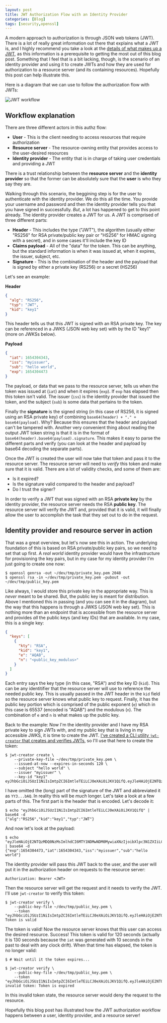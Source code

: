 ```yaml
---
layout: post
title: JWT Authorization Flow with an Identity Provider
categories: [Blog]
tags: [security,openssl]
---
```


A  modern approach to authorization is through JSON web tokens (JWT). There is a lot of really great information out there that explains what a JWT is, and I highly recommend you take a look at the [details of what makes up a JWT](https://jwt.io/introduction), as this information is a prerequisite to getting the most out of this blog post. Something that I feel that is a bit lacking, though, is the scenario of an identity provider and using it to create JWTs and how they are used for authorization to a resource server (and its containing resources). Hopefully this post can help illustrate this.

Here is a diagram that we can use to follow the authorization flow with JWTs:

![JWT workflow](../images/jwt-authz-workflow1.png)

## Workflow explanation

There are three different actors in this authz flow:

* **User** - This is the client needing to access resources that require authorization
* **Resource server** - The resource-owning entity that provides access to the user-desired resources
* **Identity provider** - The entity that is in charge of taking user credentials and providing a JWT

There is a trust relationship between the **resource server** and the **identity provider** so that the former can be absolutely sure that the **user** is who they say they are.

Walking through this scenario, the beggining step is for the user to authenticate with the identity provider. We do this all the time. You provide your username and password and then the identity provider tells you that you have signed in successfully. *But*, a lot has happened to get to this point already. The identity provider creates a JWT for us. A JWT is comprised of three different parts:

* **Header** - This includes the type ("JWT"), the algorithm (usually either "RS256" for RSA private/public key pair or "HS256" for HMAC signing with a secret), and in some cases it'll include the key ID
* **Claims payload** - All of the "data" for the token. This can be anything, but the standard information is when it was issued at, when it expires, the issuer, subject, etc.
* **Signature** - This is the combination of the header and the payload that is signed by either a private key (RS256) or a secret (HS256)

Let's see an example:

**Header**

```json
{
  "alg": "RS256",
  "typ": "JWT",
  "kid": "key1"
}
```

This header tells us that this JWT is signed with an RSA private key. The key can be referenced in a JWKS (JSON web key set) with by the ID "key1" (more on JWKSs below).

**Payload**

```json
{
  "iat": 1654304343,
  "iss": "myissuer",
  "sub": "hello world",
  "exp": 1654304473
}
```

The payload, or data that we pass to the resource server, tells us when the token was issued at (`iat`) and when it expires (`exp`). If `exp` has elapsed then this token isn't valid. The issuer (`iss`) is the identity provider that issued the token, and the subject (`sub`) is some data that pertains to the token.

Finally the **signature** is the signed string (in this case of RS256, it is signed using an RSA private key) of combining `base64(header) + "." + base64(payload)`. Why? Because this ensures that the header and payload can't be tampered with. Another very convenient thing about reading the output JWT token string is that it is in the format of `base64(header).base64(payload).signature`. This makes it easy to parse the different parts and verify (you can look at the header and payload by base64 decoding the separate parts).

Once the JWT is created the user will now take that token and pass it to the resource server. The resource server will need to *verify* this token and make sure that it is valid. There are a lot of validity checks, and some of them are:

* Is it expired?
* Is the signature valid compared to the header and payload?
* Do I trust the signer?

In order to verify a JWT that was signed with an RSA **private key** by the identity provider, the resource server needs the RSA **public key**. The resource server will verify the JWT and, provided that it is valid, it will finally allow the user to accomplish the task that they set out to do in the request.

## Identity provider and resource server in action

That was a great overview, but let's now see this in action. The underlying foundation of this is based on RSA private/public key pairs, so we need to set that up first. A *real world* identity provider would have the infrastructure for provisioning the key pairs, but in my case for my identity provider I'm just going to create one now:

```
$ openssl genrsa -out ~/dev/tmp/private_key.pem 2048
$ openssl rsa -in ~/dev/tmp/private_key.pem -pubout -out ~/dev/tmp/public_key.pem
```

Like always, I would store this private key in the appropriate way. This is *never* meant to be shared. But, the public key is meant for distribution. Above I mentioned this in passing (and you can see it in the diagram), but the way that this happens is through a JWKS (JSON web key set). This is nothing more than an endpoint that is accessible from the resource server and provides *all* the public keys (and key IDs) that are available. In my case, this is a single key:

```json
{
  "keys": [
    {
      "kty": "RSA",
      "kid": "key1",
      "e": "AQAB",
      "n": "<public_key_modulus>"
    }
  ]
}
```

Each entry says the key type (in this case, "RSA") and the key ID (`kid`). This can be any identitifier that the resource server will use to reference the needed public key. This is usually passed in the JWT header in the `kid` field so the resource server knows what public key to request. Finally, it has the public key portion which is comprised of the public exponent (`e`) which in this case is 65537 (encoded is "AQAB") and the modulous (`n`). The combination of `e` and `n` is what makes up the public key.

Back to the example: Now I'm the identity provider and I have my RSA private key to sign JWTs with, and my public key that is living in my accessible JWKS, it is time to create the JWT. [I've created a CLI utility `jwt-creator` that creates and verifies JWTs](https://github.com/trstringer/jwt-creator), so I'll use that here to create the token:

```
$ jwt-creator create \
    --private-key-file ~/dev/tmp/private_key.pem \
    --issued-at-now --expires-in-seconds 120 \
    --subject "hello world" \
    --issuer "myissuer" \
    --key-id "key1"
eyJhbGciOiJSUzI1NiIsImtpZCI6ImtleTEiLCJ0eXAiOiJKV1QifQ.eyJleHAiOjE2NTQzMDQ0NzMsImlhdCI6MTY1NDMwNDM0MywiaXNzIjoibXlpc3N1ZXIiLCJzdWIiOiJoZWxsbyB3b3JsZCJ9.YY3...bAQ
```

I have omitted the (long) part of the signature of the JWT and abbreviated it as `YY3...bAQ`. In reality this will be *much* longer. Let's take a look at a few parts of this. The first part is the header that is encoded. Let's decode it:

```
$ echo "eyJhbGciOiJSUzI1NiIsImtpZCI6ImtleTEiLCJ0eXAiOiJKV1QifQ" | base64 -d
{"alg":"RS256","kid":"key1","typ":"JWT"}
```

And now let's look at the payload:

```
$ echo "eyJleHAiOjE2NTQzMDQ0NzMsImlhdCI6MTY1NDMwNDM0MywiaXNzIjoibXlpc3N1ZXIiLCJzdWIiOiJoZWxsbyB3b3JsZCJ9" | base64 -d
{"exp":1654304473,"iat":1654304343,"iss":"myissuer","sub":"hello world"}
```

The identity provider will pass this JWT back to the user, and the user will put it in the authorization header on requests to the resource server:

```
Authorization: Bearer <JWT>
```

Then the resource server will get the request and it needs to verify the JWT. I'll use `jwt-creator` to verify this token:

```
$ jwt-creator verify \
    --public-key-file ~/dev/tmp/public_key.pem \
    --token "eyJhbGciOiJSUzI1NiIsImtpZCI6ImtleTEiLCJ0eXAiOiJKV1QifQ.eyJleHAiOjE2NTQzMDQ0NzMsImlhdCI6MTY1NDMwNDM0MywiaXNzIjoibXlpc3N1ZXIiLCJzdWIiOiJoZWxsbyB3b3JsZCJ9.YY3...bAQ"
Token is valid
```

The token is valid! Now the resource server knows that this user can access the desired resource. Success! This token is valid for 120 seconds (actually it is 130 seconds because the `iat` was generated with 10 seconds in the past to deal with any clock drift). When that time has elapsed, the token is no longer valid:

```
$ # Wait until it the token expires...

$ jwt-creator verify \
    --public-key-file ~/dev/tmp/public_key.pem \
    --token "eyJhbGciOiJSUzI1NiIsImtpZCI6ImtleTEiLCJ0eXAiOiJKV1QifQ.eyJleHAiOjE2NTQzMDQ0NzMsImlhdCI6MTY1NDMwNDM0MywiaXNzIjoibXlpc3N1ZXIiLCJzdWIiOiJoZWxsbyB3b3JsZCJ9.YY3...bAQ"
invalid token: Token is expired
```

In this invalid token state, the resource server would deny the request to the resource.

Hopefully this blog post has illustrated how the JWT authorization workflow happens between a user, identity provider, and a resource server!
